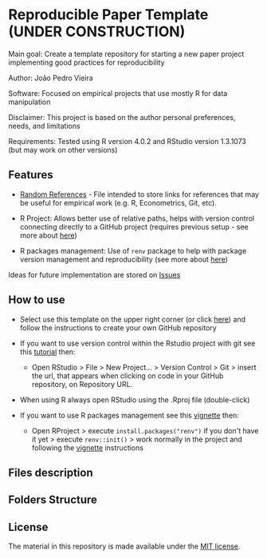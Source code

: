 # Reproducible Paper Template (UNDER CONSTRUCTION)

Main goal: Create a template repository for starting a new paper project implementing good practices for reproducibility

Author: João Pedro Vieira

Software: Focused on empirical projects that use mostly R for data manipulation

Disclaimer: This project is based on the author personal preferences, needs, and limitations

Requirements: Tested using R version 4.0.2 and RStudio version 1.3.1073 (but may work on other versions)


## Features

* [Random References](https://github.com/jpgmv1998/reproducible_paper_template/blob/master/randomReferences.md) - File intended to store links for references that may be useful for empirical work (e.g. R, Econometrics, Git, etc).

* R Project: Allows better use of relative paths, helps with version control connecting directly to a GitHub project (requires previous setup - see more about [here](https://happygitwithr.com/))

* R packages management: Use of `renv` package to help with package version management and reproducibility (see more about [here](https://rstudio.github.io/renv/articles/renv.html)) 

Ideas for future implementation are stored on [Issues](https://github.com/jpgmv1998/reproducible_paper_template/issues)

## How to use

* Select use this template on the upper right corner (or click [here](https://github.com/jpgmv1998/reproducible_paper_template/generate)) and follow the instructions to create your own GitHub repository

* If you want to use version control within the Rstudio project with git see this [tutorial](https://happygitwithr.com/) then:
    * Open RStudio > File > New Project... > Version Control > Git > insert the url, that appears when clicking on code in your GitHub repository, on Repository URL.

* When using R always open RStudio using the .Rproj file (double-click)

* If you want to use R packages management see this [vignette](https://rstudio.github.io/renv/articles/renv.html) then:
   * Open RProject > execute `install.packages("renv")` if you don't have it yet > execute `renv::init()` > work normally in the project and following the [vignette](https://rstudio.github.io/renv/articles/renv.html) instructions

## Files description


## Folders Structure




## License
The material in this repository is made available under the [MIT license](http://opensource.org/licenses/mit-license.php). 
